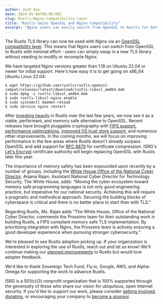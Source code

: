 ```yaml
---
author: Josh Aas
date: 2024-05-08T00:00:00Z
slug: Rustls-Nginx-Compatibility-layer
title: "Rustls Gains OpenSSL and Nginx Compatibility"
excerpt: "Nginx users can easily switch from OpenSSL to Rustls for better security."
---
```


The Rustls TLS library can now be used with Nginx via an [OpenSSL compatibility layer](https://github.com/rustls/rustls-openssl-compat). This means that Nginx users can switch from OpenSSL to Rustls with minimal effort - users can simply swap in a new TLS library without needing to modify or recompile Nginx.

We have targeted Nginx versions greater than 1.18 on Ubuntu 22.04 or newer for initial support. Here's how easy it is to get going on x86_64 Ubuntu Linux 22.04:

```
$ wget https://github.com/rustls/rustls-openssl-compat/releases/latest/download/rustls-libssl_amd64.deb
$ sudo dpkg -i rustls-libssl_amd64.deb
$ sudo rustls-libssl-nginx enable
$ sudo systemctl daemon-reload
$ sudo service nginx restart
```


After [investing heavily](https://www.memorysafety.org/initiative/rustls/) in Rustls over the last few years, we now see it as a viable, performant, and memory safe alternative to OpenSSL. Recent releases have brought pluggable cryptography with [FIPS support](https://www.memorysafety.org/blog/rustls-with-aws-crypto-back-end-and-fips/), [performance optimizations](https://www.memorysafety.org/blog/rustls-performance/), [improved OS trust store support](https://www.memorysafety.org/blog/pq-key-exchange/), and numerous other improvements. In the coming months, we will focus on improving performance in the few areas where Rustls doesn't already surpass OpenSSL and add  support for [RFC 8879](https://datatracker.ietf.org/doc/html/rfc8879.html) for certificate compression. ISRG's [Let's Encrypt](https://letsencrypt.org/) certificate authority will begin replacing OpenSSL with Rustls later this year.

The importance of memory safety has been expounded upon recently by a number of groups, including the [White House Office of the National Cyber Director](https://www.whitehouse.gov/oncd/briefing-room/2024/02/26/press-release-technical-report/). Anjana Rajan, Assistant National Cyber Director for Technology Security, The White House, adds: "Moving the cyber ecosystem toward memory safe programming languages is not only good engineering practice, but imperative for our national security. Achieving this will require a pragmatic and methodical approach. Securing the building blocks of cyberspace is critical and there is no better place to start than with TLS."

Regarding Rustls, Ms. Rajan adds "The White House, Office of the National Cyber Director, commends the Prossimo team for their outstanding work in building Rustls, a FIPS compliant memory safe TLS implementation. By prioritizing integration with Nginx, the Prossimo team is actively ensuring a good developer experience when pursuing stronger cybersecurity."

We're pleased to see Rustls adoption picking up. If your organization is interested in exploring the use of Rustls, reach out and let us know! We'll continue making our [planned improvements](https://github.com/rustls/rustls/blob/main/ROADMAP.md) to Rustls but would love adopter feedback.

We'd like to thank Sovereign Tech Fund, Fly.io, Google, AWS, and Alpha-Omega for supporting the work to advance Rustls.

ISRG is a 501(c)(3) nonprofit organization that is 100% supported through the generosity of those who share our vision for ubiquitous, open Internet security. If you'd like to support our work, please consider [getting involved](https://www.abetterinternet.org/getinvolved/), [donating](https://www.abetterinternet.org/donate/), or encouraging your company to [become a sponsor](https://www.abetterinternet.org/sponsor/).